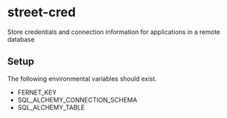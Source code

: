 # street-cred

Store credentials and connection information for applications in a remote database

## Setup

The following environmental variables should exist.

- FERNET_KEY
- SQL_ALCHEMY_CONNECTION_SCHEMA
- SQL_ALCHEMY_TABLE
